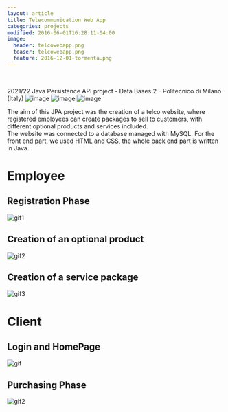 ```yaml
---
layout: article
title: Telecommunication Web App
categories: projects
modified: 2016-06-01T16:28:11-04:00
image:
  header: telcowebapp.png
  teaser: telcowebapp.png
  feature: 2016-12-01-tormenta.png
---
```

<br />

2021/22 Java Persistence API project - Data Bases 2 - Politecnico di Milano (Italy)
![image](https://img.shields.io/badge/HTML5-E34F26?style=for-the-badge&logo=html5&logoColor=white)
![image](https://img.shields.io/badge/CSS3-1572B6?style=for-the-badge&logo=css3&logoColor=white)
![image](https://img.shields.io/badge/MySQL-005C84?style=for-the-badge&logo=mysql&logoColor=white)

The aim of this JPA project was the creation of a telco website, where registered employees can create packages to sell to customers, with different optional products and services included. 
<br />
The website was connected to a database managed with MySQL. For the front end part, we used HTML and CSS, the whole back end part is written in Java.


# Employee
## Registration Phase
![gif1](https://user-images.githubusercontent.com/24494773/155732329-6202e905-2142-438c-8fba-8997f44849f3.gif)

## Creation of an optional product
![gif2](https://user-images.githubusercontent.com/24494773/155733557-f5949037-b322-4979-8f1b-a29beab79112.gif)

## Creation of a service package
![gif3](https://user-images.githubusercontent.com/24494773/155733568-ecfbfba8-fc9b-43ad-8d42-6d10ca9e14e3.gif)

# Client
## Login and HomePage
![gif](https://user-images.githubusercontent.com/24494773/155786836-f2d01464-aae1-44ee-a848-37a0191f131d.gif)

## Purchasing Phase
![gif2](https://user-images.githubusercontent.com/24494773/155786913-adfc8a15-f827-4fbb-ae5c-82003db95bba.gif)
